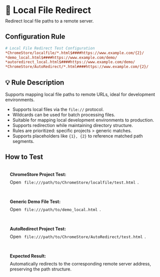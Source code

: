 # 📁 Local File Redirect
<p class="description">Redirect local file paths to a remote server.</p>

## Configuration Rule

```ini
# Local File Redirect Test Configuration
*ChromeStore/localfile/*.html$####https://www.example.com/{2}/
*demo_local.html$####https://www.example.com/demo/
*autoredirect_local.html$####https://www.example.com/demo/
*ChromeStore/AutoRedirect/*.html####https://www.example.com/{2}/
```

## 💡 Rule Description
Supports mapping local file paths to remote URLs, ideal for development environments.

- Supports local files via the `file://` protocol.
- Wildcards can be used for batch processing files.
- Suitable for mapping local development environments to production.
- Supports redirection while maintaining directory structure.
- Rules are prioritized: specific projects > generic matches.
- Supports placeholders like `{1}, {2}` to reference matched path segments.

## How to Test

<div class="test-links">
  <div class="test-link">
    <strong>ChromeStore Project Test:</strong>
    <span>Open <code>file:///path/to/ChromeStore/localfile/test.html</code>.</span>
  </div>
  <div class="test-link">
    <strong>Generic Demo File Test:</strong>
    <span>Open <code>file:///path/to/demo_local.html</code>.</span>
  </div>
  <div class="test-link">
    <strong>AutoRedirect Project Test:</strong>
    <span>Open <code>file:///path/to/ChromeStore/AutoRedirect/test.html</code>.</span>
  </div>
  <div class="test-link">
    <strong>Expected Result:</strong>
    <span>Automatically redirects to the corresponding remote server address, preserving the path structure.</span>
  </div>
</div>

<style>
.description {
  color: var(--vp-c-text-2);
  margin-top: -10px;
  margin-bottom: 20px;
}
.test-links {
  display: flex;
  flex-direction: column;
  gap: 15px;
  margin-top: 20px;
}
.test-link {
  background: var(--vp-c-bg-soft);
  padding: 15px;
  border-radius: 10px;
  border: 1px solid var(--vp-c-divider);
}
.test-link strong {
  color: var(--vp-c-brand-1);
  display: block;
  margin-bottom: 8px;
}
.test-link code {
  background: var(--vp-c-code-bg);
  padding: 2px 6px;
  border-radius: 4px;
  font-size: 0.9em;
  color: var(--vp-c-code);
  word-break: break-all;
}
.test-link a {
  font-weight: 600;
  word-break: break-all;
}
</style> 